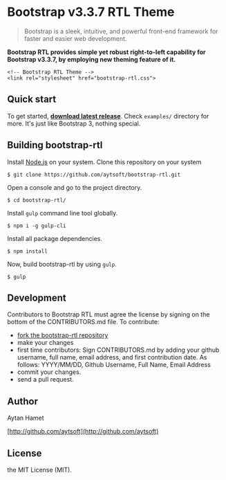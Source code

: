 # Bootstrap v3.3.7 RTL Theme
> Bootstrap is a sleek, intuitive, and powerful front-end framework for faster and easier web development.

**Bootstrap RTL provides simple yet robust right-to-left capability for Bootstrap v3.3.7, by employing new theming feature of it.**
```
<!-- Bootstrap RTL Theme -->
<link rel="stylesheet" href="bootstrap-rtl.css">
```


Quick start
-----------------
To get started, **[download latest release](https://github.com/aytsoft/bootstrap-rtl/releases/latest)**. Check `examples/` directory for more. It's just like Bootstrap 3, nothing special.

Building bootstrap-rtl
-----------------
Install [Node.js](https://nodejs.org/en/) on your system.
Clone this repository on your system
```
$ git clone https://github.com/aytsoft/bootstrap-rtl.git
```
Open a console and go to the project directory.
```
$ cd bootstrap-rtl/
```
Install `gulp` command line tool globally.
```
$ npm i -g gulp-cli
```
Install all package dependencies.
```
$ npm install
```
Now, build bootstrap-rtl by using `gulp`.
```
$ gulp
```
Development
-----------------

Contributors to Bootstrap RTL must agree the license by signing on the bottom of the CONTRIBUTORS.md file. To contribute:

* [fork the bootstrap-rtl repository](https://github.com/aytsoft/bootstrap-rtl/fork)
* make your changes
* first time contributors: Sign CONTRIBUTORS.md by adding your github username, full name, email address, and first contribution date. As follows: YYYY/MM/DD, Github Username, Full Name, Email Address
* commit your changes.
* send a pull request.

Author
-----------------
Aytan Hamet

[http://github.com/aytsoft](http://github.com/aytsoft)

License
-----------------
the MIT License (MIT).
